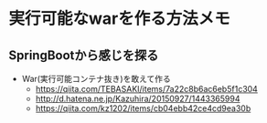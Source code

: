 # 実行可能なwarを作る方法メモ

## SpringBootから感じを探る

- War(実行可能コンテナ抜き)を敢えて作る
  - <https://qiita.com/TEBASAKI/items/7a22c8b6ac6eb5f1c304>
  - <http://d.hatena.ne.jp/Kazuhira/20150927/1443365994>
  - <https://qiita.com/kz1202/items/cb04ebb42ce4cd9ea30b>

